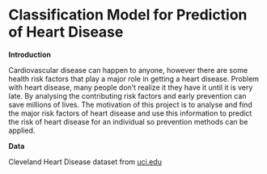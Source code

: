 # Classification Model for Prediction of Heart Disease  
  
**Introduction**   

Cardiovascular disease can happen to anyone, however there are some health risk factors that play a major role in getting a heart disease. Problem with heart disease, many people don’t realize it they have it until it is very late. By analysing the contributing risk factors and early prevention can save millions of lives. The motivation of this project is to analyse and find the major risk factors of heart disease and use this information to predict the risk of heart disease for an individual so prevention methods can be applied.
  

**Data** 
   
Cleveland Heart Disease dataset from [uci.edu](https://www.kaggle.com/kingabzpro/cosmetics-ingredients)
